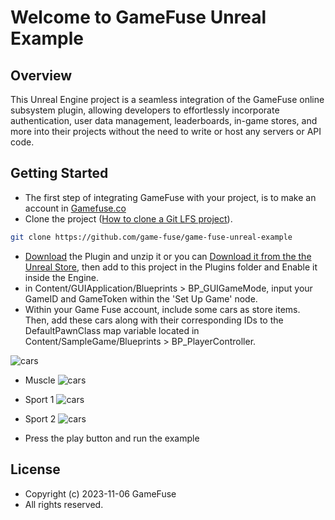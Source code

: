 # Welcome to GameFuse Unreal Example

## Overview
This Unreal Engine project is a seamless integration of the GameFuse online subsystem plugin, allowing developers to effortlessly incorporate authentication, user data management, leaderboards, in-game stores, and more into their projects without the need to write or host any servers or API code.


## Getting Started
 - The first step of integrating GameFuse with your project, is to make an account in [Gamefuse.co](https://gamefuse.co/)
 - Clone the project ([How to clone a Git LFS project](https://www.youtube.com/watch?v=AuFsGlY3wvA&t=118s)).
```sh
git clone https://github.com/game-fuse/game-fuse-unreal-example
```
 - [Download](https://github.com/game-fuse/game-fuse-cpp/releases) the Plugin and unzip it or you can [Download it from the the Unreal Store](https://www.unrealengine.com/marketplace/en-US/product/gamefuse), then add to this project in the Plugins folder and Enable it inside the Engine.
 - in Content/GUIApplication/Blueprints > BP_GUIGameMode, input your GameID and GameToken within the 'Set Up Game' node. 
- Within your Game Fuse account, include some cars as store items. Then, add these cars along with their corresponding IDs to the DefaultPawnClass map variable located in Content/SampleGame/Blueprints > BP_PlayerController.

![cars](https://res.cloudinary.com/dgwqhqk47/image/upload/v1699827059/static/CarUnrealExampleScreenshot.png)

 - Muscle ![cars](https://res.cloudinary.com/dgwqhqk47/image/upload/v1699827059/static/CarUnrealExampleBlack.png)

 - Sport 1 ![cars](https://res.cloudinary.com/dgwqhqk47/image/upload/v1699827059/static/CarUnrealExampleYellow.png)

 - Sport 2 ![cars](https://res.cloudinary.com/dgwqhqk47/image/upload/v1699827059/static/CarUnrealExampleREd.png)

- Press the play button and run the example

## License

 *  Copyright (c) 2023-11-06 GameFuse
 *  All rights reserved.
 
